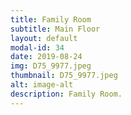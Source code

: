 ```yaml
---
title: Family Room
subtitle: Main Floor
layout: default
modal-id: 34
date: 2019-08-24
img: D75_9977.jpeg
thumbnail: D75_9977.jpeg
alt: image-alt
description: Family Room.
---
```

